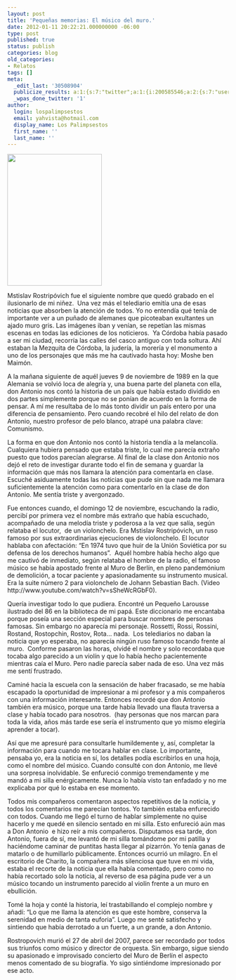 ```yaml
---
layout: post
title: 'Pequeñas memorias: El músico del muro.'
date: 2012-01-11 20:22:21.000000000 -06:00
type: post
published: true
status: publish
categories: blog
old_categories:
- Relatos
tags: []
meta:
  _edit_last: '30508904'
  publicize_results: a:1:{s:7:"twitter";a:1:{i:200585546;a:2:{s:7:"user_id";s:11:"Interludios";s:7:"post_id";s:18:"157195665141805057";}}}
  _wpas_done_twitter: '1'
author:
  login: lospalimpsestos
  email: yahvista@hotmail.com
  display_name: Los Palimpsestos
  first_name: ''
  last_name: ''
---
```

<p><a href="http://lospalimpsestos.files.wordpress.com/2012/01/mstislavrostropovich1.jpg"><img class="aligncenter size-medium wp-image-56" title="Mstislav+Rostropovich" src="{{ site.baseurl }}/assets/mstislavrostropovich1.jpg" alt="" width="215" height="300" /></a></p>
<p>Mstislav Rostripóvich fue el siguiente nombre que quedó grabado en el ilusionarlo de mi niñez.  Una vez más el telediario emitía una de esas noticias que absorben la atención de todos. Yo no entendía qué tenía de importante ver a un puñado de alemanes que picoteaban exultantes un ajado muro gris. Las imágenes iban y venían, se repetían las mismas escenas en todas las ediciones de los noticieros.  Ya Córdoba había pasado a ser mi ciudad, recorría las calles del casco antiguo con toda soltura. Ahí estaban la Mezquita de Córdoba, la judería, la morería y el monumento a uno de los personajes que más me ha cautivado hasta hoy: Moshe ben Maimón.</p>
<p>A la mañana siguiente de aquél jueves 9 de noviembre de 1989 en la que Alemania se volvió loca de alegría y, una buena parte del planeta con ella, don Antonio nos contó la historia de un país que había estado dividido en dos partes simplemente porque no se ponían de acuerdo en la forma de pensar. A mí me resultaba de lo más tonto dividir un país entero por una diferencia de pensamiento. Pero cuando recobré el hilo del relato de don Antonio, nuestro profesor de pelo blanco, atrapé una palabra clave: Comunismo.</p>
<p>La forma en que don Antonio nos contó la historia tendía a la melancolía. Cualquiera hubiera pensado que estaba triste, lo cual me parecía extraño puesto que todos parecían alegrarse. Al final de la clase don Antonio nos dejó el reto de investigar durante todo el fin de semana y guardar la información que más nos llamara la atención para comentarla en clase. Escuché asiduamente todas las noticias que pude sin que nada me llamara suficientemente la atención como para comentarlo en la clase de don Antonio. Me sentía triste y avergonzado.</p>
<p>Fue entonces cuando, el domingo 12 de noviembre, escuchando la radio, percibí por primera vez el nombre más extraño que había escuchado, acompañado de una melodía triste y poderosa a la vez que salía, según relataba el locutor,  de un violonchelo. Era Mstislav Rostripóvich, un ruso famoso por sus extraordinarias ejecuciones de violonchelo. El locutor hablaba con afectación: “En 1974 tuvo que huir de la Unión Soviética por su defensa de los derechos humanos”.  Aquél hombre había hecho algo que me cautivó de inmediato, según relataba el hombre de la radio, el famoso músico se había apostado frente al Muro de Berlín, en pleno pandemónium de demolición, a tocar paciente y apasionadamente su instrumento musical. Era la suite número 2 para violonchelo de Johann Sebastian Bach. (Video http://www.youtube.com/watch?v=sSheWcRGbF0).</p>
<p>Quería investigar todo lo que pudiera. Encontré un Pequeño Larousse ilustrado del 86 en la biblioteca de mi papá. Este diccionario me encantaba porque poseía una sección especial para buscar nombres de personas famosas. Sin embargo no aparecía mi personaje. Rossetti, Rossi, Rossini, Rostand, Rostopchin, Rostov, Rota… nada.  Los telediarios no daban la noticia que yo esperaba, no aparecía ningún ruso famoso tocando frente al muro.  Conforme pasaron las horas, olvidé el nombre y solo recordaba que tocaba algo parecido a un violín y que lo había hecho pacientemente mientras caía el Muro. Pero nadie parecía saber nada de eso. Una vez más me sentí frustrado.</p>
<p>Caminé hacia la escuela con la sensación de haber fracasado, se me había escapado la oportunidad de impresionar a mi profesor y a mis compañeros con una información interesante. Entonces recordé que don Antonio también era músico, porque una tarde había llevado una flauta traversa a clase y había tocado para nosotros.  (hay personas que nos marcan para toda la vida, años más tarde ese sería el instrumento que yo mismo elegiría aprender a tocar).</p>
<p>Así que me apresuré para consultarle humildemente y, así, completar la información para cuando me tocara hablar en clase. Lo importante, pensaba yo, era la noticia en sí, los detalles podía escribirlos en una hoja, como el nombre del músico. Cuando consulté con don Antonio, me llevé una sorpresa inolvidable. Se enfureció conmigo tremendamente y me mandó a mi silla enérgicamente. Nunca lo había visto tan enfadado y no me explicaba por qué lo estaba en ese momento.</p>
<p>Todos mis compañeros comentaron aspectos repetitivos de la noticia, y todos los comentarios me parecían tontos. Yo también estaba enfurecido con todos. Cuando me llegó el turno de hablar simplemente no quise hacerlo y me quedé en silencio sentado en mi silla. Esto enfureció aún mas a Don Antonio  e hizo reír a mis compañeros. Disputamos esa tarde, don Antonio, fuera de sí, me levantó de mi silla tomándome por mi patilla y haciéndome caminar de puntitas hasta llegar al pizarrón. Yo tenía ganas de matarlo o de humillarlo públicamente. Entonces ocurrió un milagro. En el escritorio de Charito, la compañera más silenciosa que tuve en mi vida, estaba el recorte de la noticia que ella había comentado, pero como no había recortado solo la noticia, al reverso de esa página pude ver a un músico tocando un instrumento parecido al violín frente a un muro en ebullición.</p>
<p>Tomé la hoja y conté la historia, leí trastabillando el complejo nombre y añadí: “Lo que me llama la atención es que este hombre, conserva la serenidad en medio de tanta euforia”. Luego me senté satisfecho y sintiendo que había derrotado a un fuerte, a un grande, a don Antonio.</p>
<p>Rostropovich murió el 27 de abril del 2007, parece ser recordado por todos sus triunfos como músico y director de orquesta. Sin embargo, sigue siendo su apasionado e improvisado concierto del Muro de Berlín el aspecto menos comentado de su biografía. Yo sigo sintiéndome impresionado por ese acto.</p>

